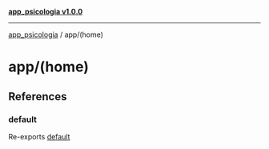 [**app_psicologia v1.0.0**](../../README.md)

***

[app_psicologia](../../modules.md) / app/(home)

# app/(home)

## References

### default

Re-exports [default](functions/default.md)
